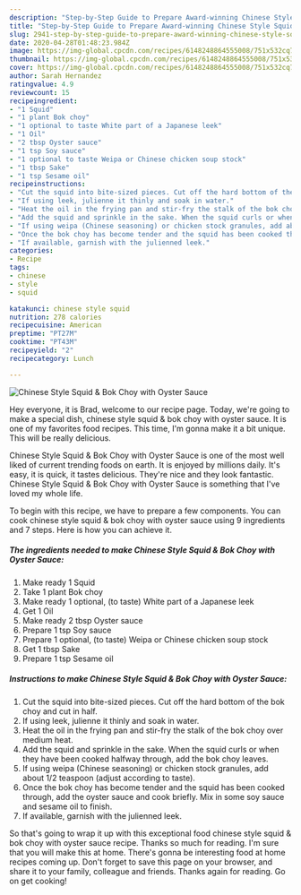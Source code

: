 ```yaml
---
description: "Step-by-Step Guide to Prepare Award-winning Chinese Style Squid &amp;amp; Bok Choy with Oyster Sauce"
title: "Step-by-Step Guide to Prepare Award-winning Chinese Style Squid &amp;amp; Bok Choy with Oyster Sauce"
slug: 2941-step-by-step-guide-to-prepare-award-winning-chinese-style-squid-and-amp-bok-choy-with-oyster-sauce
date: 2020-04-28T01:48:23.984Z
image: https://img-global.cpcdn.com/recipes/6148248864555008/751x532cq70/chinese-style-squid-bok-choy-with-oyster-sauce-recipe-main-photo.jpg
thumbnail: https://img-global.cpcdn.com/recipes/6148248864555008/751x532cq70/chinese-style-squid-bok-choy-with-oyster-sauce-recipe-main-photo.jpg
cover: https://img-global.cpcdn.com/recipes/6148248864555008/751x532cq70/chinese-style-squid-bok-choy-with-oyster-sauce-recipe-main-photo.jpg
author: Sarah Hernandez
ratingvalue: 4.9
reviewcount: 15
recipeingredient:
- "1 Squid"
- "1 plant Bok choy"
- "1 optional to taste White part of a Japanese leek"
- "1 Oil"
- "2 tbsp Oyster sauce"
- "1 tsp Soy sauce"
- "1 optional to taste Weipa or Chinese chicken soup stock"
- "1 tbsp Sake"
- "1 tsp Sesame oil"
recipeinstructions:
- "Cut the squid into bite-sized pieces. Cut off the hard bottom of the bok choy and cut in half."
- "If using leek, julienne it thinly and soak in water."
- "Heat the oil in the frying pan and stir-fry the stalk of the bok choy over medium heat."
- "Add the squid and sprinkle in the sake. When the squid curls or when they have been cooked halfway through, add the bok choy leaves."
- "If using weipa (Chinese seasoning) or chicken stock granules, add about 1/2 teaspoon (adjust according to taste)."
- "Once the bok choy has become tender and the squid has been cooked through, add the oyster sauce and cook briefly. Mix in some soy sauce and sesame oil to finish."
- "If available, garnish with the julienned leek."
categories:
- Recipe
tags:
- chinese
- style
- squid

katakunci: chinese style squid 
nutrition: 278 calories
recipecuisine: American
preptime: "PT27M"
cooktime: "PT43M"
recipeyield: "2"
recipecategory: Lunch

---
```



![Chinese Style Squid &amp; Bok Choy with Oyster Sauce](https://img-global.cpcdn.com/recipes/6148248864555008/751x532cq70/chinese-style-squid-bok-choy-with-oyster-sauce-recipe-main-photo.jpg)

Hey everyone, it is Brad, welcome to our recipe page. Today, we're going to make a special dish, chinese style squid &amp; bok choy with oyster sauce. It is one of my favorites food recipes. This time, I'm gonna make it a bit unique. This will be really delicious.



Chinese Style Squid &amp; Bok Choy with Oyster Sauce is one of the most well liked of current trending foods on earth. It is enjoyed by millions daily. It's easy, it is quick, it tastes delicious. They're nice and they look fantastic. Chinese Style Squid &amp; Bok Choy with Oyster Sauce is something that I've loved my whole life.


To begin with this recipe, we have to prepare a few components. You can cook chinese style squid &amp; bok choy with oyster sauce using 9 ingredients and 7 steps. Here is how you can achieve it.

<!--inarticleads1-->

##### The ingredients needed to make Chinese Style Squid &amp; Bok Choy with Oyster Sauce:

1. Make ready 1 Squid
1. Take 1 plant Bok choy
1. Make ready 1 optional, (to taste) White part of a Japanese leek
1. Get 1 Oil
1. Make ready 2 tbsp Oyster sauce
1. Prepare 1 tsp Soy sauce
1. Prepare 1 optional, (to taste) Weipa or Chinese chicken soup stock
1. Get 1 tbsp Sake
1. Prepare 1 tsp Sesame oil




<!--inarticleads2-->

##### Instructions to make Chinese Style Squid &amp; Bok Choy with Oyster Sauce:

1. Cut the squid into bite-sized pieces. Cut off the hard bottom of the bok choy and cut in half.
1. If using leek, julienne it thinly and soak in water.
1. Heat the oil in the frying pan and stir-fry the stalk of the bok choy over medium heat.
1. Add the squid and sprinkle in the sake. When the squid curls or when they have been cooked halfway through, add the bok choy leaves.
1. If using weipa (Chinese seasoning) or chicken stock granules, add about 1/2 teaspoon (adjust according to taste).
1. Once the bok choy has become tender and the squid has been cooked through, add the oyster sauce and cook briefly. Mix in some soy sauce and sesame oil to finish.
1. If available, garnish with the julienned leek.




So that's going to wrap it up with this exceptional food chinese style squid &amp; bok choy with oyster sauce recipe. Thanks so much for reading. I'm sure that you will make this at home. There's gonna be interesting food at home recipes coming up. Don't forget to save this page on your browser, and share it to your family, colleague and friends. Thanks again for reading. Go on get cooking!
